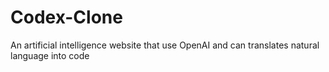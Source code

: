 # Codex-Clone
An artificial intelligence website that use OpenAI and can translates natural language into code 
